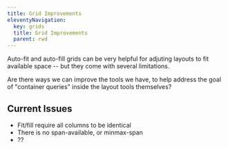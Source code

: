 ```yaml
---
title: Grid Improvements
eleventyNavigation:
  key: grids
  title: Grid Improvements
  parent: rwd
---
```


Auto-fit and auto-fill grids
can be very helpful for
adjuting layouts to fit available space --
but they come with several limitations.

Are there ways we can improve the tools we have,
to help address the goal of "container queries"
inside the layout tools themselves?

## Current Issues

- Fit/fill require all columns to be identical
- There is no span-available, or minmax-span
- ??
